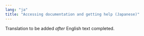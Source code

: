 ```yaml
---
lang: "ja"
title: "Accessing documentation and getting help (Japanese)"
---
```

Translation to be added _after_ English text completed.
